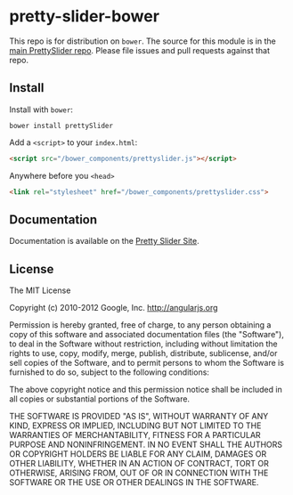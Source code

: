 # pretty-slider-bower

This repo is for distribution on `bower`. The source for this module is in the
[main PrettySlider repo](https://github.com/usmakestwo/angular-slider).
Please file issues and pull requests against that repo.

## Install

Install with `bower`:

```shell
bower install prettySlider
```

Add a `<script>` to your `index.html`:

```html
<script src="/bower_components/prettyslider.js"></script>
```

Anywhere before you `<head>`
```html
<link rel="stylesheet" href="/bower_components/prettyslider.css">
```

## Documentation

Documentation is available on the
[Pretty Slider Site](#).

## License

The MIT License

Copyright (c) 2010-2012 Google, Inc. http://angularjs.org

Permission is hereby granted, free of charge, to any person obtaining a copy
of this software and associated documentation files (the "Software"), to deal
in the Software without restriction, including without limitation the rights
to use, copy, modify, merge, publish, distribute, sublicense, and/or sell
copies of the Software, and to permit persons to whom the Software is
furnished to do so, subject to the following conditions:

The above copyright notice and this permission notice shall be included in
all copies or substantial portions of the Software.

THE SOFTWARE IS PROVIDED "AS IS", WITHOUT WARRANTY OF ANY KIND, EXPRESS OR
IMPLIED, INCLUDING BUT NOT LIMITED TO THE WARRANTIES OF MERCHANTABILITY,
FITNESS FOR A PARTICULAR PURPOSE AND NONINFRINGEMENT. IN NO EVENT SHALL THE
AUTHORS OR COPYRIGHT HOLDERS BE LIABLE FOR ANY CLAIM, DAMAGES OR OTHER
LIABILITY, WHETHER IN AN ACTION OF CONTRACT, TORT OR OTHERWISE, ARISING FROM,
OUT OF OR IN CONNECTION WITH THE SOFTWARE OR THE USE OR OTHER DEALINGS IN
THE SOFTWARE.
